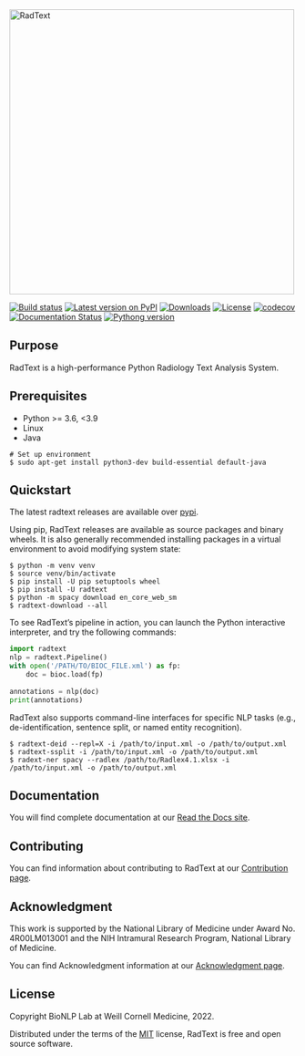 <!-- ![RadText](https://github.com/yfpeng/radtext/blob/master/radtext.png?raw=true) -->

<img src="https://github.com/yfpeng/radtext/blob/master/radtext.png?raw=true" alt="RadText" width="500"/>

[![Build status](https://github.com/bionlplab/radtext/actions/workflows/pytest.yml/badge.svg)](https://github.com/bionlplab/radtext/)
[![Latest version on PyPI](https://img.shields.io/pypi/v/radtext.svg)](https://pypi.python.org/pypi/radtext)
[![Downloads](https://img.shields.io/pypi/dm/radtext.svg)](https://pypi.python.org/pypi/radtext)
[![License](https://img.shields.io/pypi/l/radtext.svg)](https://opensource.org/licenses/MIT)
[![codecov](https://codecov.io/gh/bionlplab/radtext/branch/after_paper/graph/badge.svg?token=m4mJ9fD88s)](https://codecov.io/gh/bionlplab/radtext)
[![Documentation Status](https://readthedocs.org/projects/radtext/badge/?version=latest)](https://radtext.readthedocs.io/en/latest/?badge=latest)
[![Pythong version](https://img.shields.io/pypi/pyversions/radtext)](https://pypi.python.org/pypi/radtext)

## Purpose

RadText is a high-performance Python Radiology Text Analysis System.

## Prerequisites

* Python >= 3.6, <3.9
* Linux 
* Java

```shell
# Set up environment
$ sudo apt-get install python3-dev build-essential default-java
```

## Quickstart

The latest radtext releases are available over
[pypi](https://pypi.org/project/radtext/).

Using pip, RadText releases are available as source packages and binary wheels.
It is also generally recommended installing packages in a virtual environment to
avoid modifying system state:

```shell
$ python -m venv venv
$ source venv/bin/activate
$ pip install -U pip setuptools wheel
$ pip install -U radtext
$ python -m spacy download en_core_web_sm
$ radtext-download --all
```

To see RadText’s pipeline in action, you can launch the Python interactive
interpreter, and try the following commands:

```python
import radtext
nlp = radtext.Pipeline()
with open('/PATH/TO/BIOC_FILE.xml') as fp:
    doc = bioc.load(fp)
    
annotations = nlp(doc)
print(annotations)
```

RadText also supports command-line interfaces for specific NLP tasks (e.g.,
de-identification, sentence split, or named entity recognition).

```shell
$ radtext-deid --repl=X -i /path/to/input.xml -o /path/to/output.xml
$ radtext-ssplit -i /path/to/input.xml -o /path/to/output.xml
$ radext-ner spacy --radlex /path/to/Radlex4.1.xlsx -i /path/to/input.xml -o /path/to/output.xml
```

## Documentation

You will find complete documentation at our [Read the Docs
site](https://radtext.readthedocs.io/en/latest/index.html).

## Contributing

You can find information about contributing to RadText at our [Contribution
page](https://radtext.readthedocs.io/en/latest/contributing.html).

## Acknowledgment

This work is supported by the National Library of Medicine under Award No.
4R00LM013001 and the NIH Intramural Research Program, National Library of
Medicine.

You can find Acknowledgment information at our [Acknowledgment
page](https://radtext.readthedocs.io/en/latest/acknowledgments.html).

## License

Copyright BioNLP Lab at Weill Cornell Medicine, 2022.

Distributed under the terms of the [MIT](https://github.com/bionlplab/radtext/blob/master/LICENSE) license, 
RadText is free and open source software.
